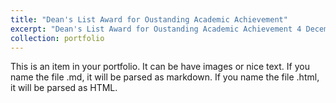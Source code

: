 ```yaml
---
title: "Dean's List Award for Oustanding Academic Achievement"
excerpt: "Dean's List Award for Oustanding Academic Achievement 4 December 2023 Dissertation Average 70%<br/><img src='/images/awards/Dean's List Award.jpg'>"
collection: portfolio
---
```


This is an item in your portfolio. It can be have images or nice text. If you name the file .md, it will be parsed as markdown. If you name the file .html, it will be parsed as HTML. 
